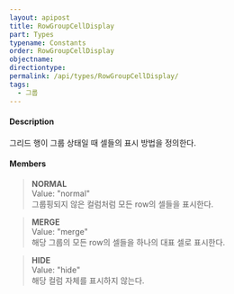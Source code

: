 ```yaml
---
layout: apipost
title: RowGroupCellDisplay
part: Types
typename: Constants
order: RowGroupCellDisplay
objectname: 
directiontype: 
permalink: /api/types/RowGroupCellDisplay/
tags:
  - 그룹
---
```



#### Description

그리드 행이 그룹 상태일 때 셀들의 표시 방법을 정의한다.

#### Members

> **NORMAL**     
> Value: "normal"     
> 그룹핑되지 않은 컬럼처럼 모든 row의 셀들을 표시한다.  

> **MERGE**   
> Value: "merge"   
> 해당 그룹의 모든 row의 셀들을 하나의 대표 셀로 표시한다.  

> **HIDE**   
> Value: "hide"   
> 해당 컬럼 자체를 표시하지 않는다.      

